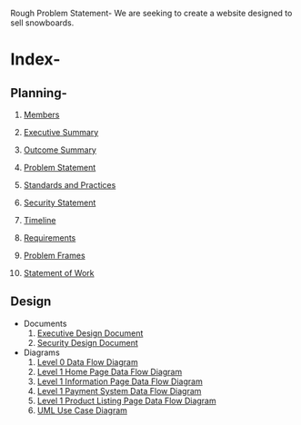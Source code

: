 Rough Problem Statement- We are seeking to create a website designed to sell snowboards.

# Index-

## Planning-

  1. [Members](https://github.com/KadeSchrock/Project-1/blob/main/Planning/Team%20Details%20and%20Problem%20Statement/members.pdf)
  
  1. [Executive Summary](https://github.com/KadeSchrock/Project-1/blob/main/Planning/executive-summary.md)

  1. [Outcome Summary](https://github.com/KadeSchrock/Project-1/blob/main/Planning/outcome-summary.md)

  1. [Problem Statement](https://github.com/KadeSchrock/Project-1/blob/main/Planning/Team%20Details%20and%20Problem%20Statement/problem-statement.md)
  
  1. [Standards and Practices](https://github.com/KadeSchrock/Project-1/blob/main/Planning/Standards%20and%20Practices/standards-and-practices.md)
  
  1. [Security Statement](https://github.com/KadeSchrock/Project-1/blob/main/Planning/%20security-statement.md)

  1. [Timeline](https://github.com/KadeSchrock/Project-1/blob/main/Planning/Timeline/snowboard-timeline.png)

  1. [Requirements](https://github.com/KadeSchrock/Project-1/blob/main/Planning/requirements.md)

  2. [Problem Frames](https://github.com/KadeSchrock/Project-1/tree/main/Planning/Problem%20Frames)

  1. [Statement of Work](https://github.com/KadeSchrock/Project-1/blob/main/Planning/statement-of-work.md)

## Design

  - Documents
    1. [Executive Design Document](https://github.com/KadeSchrock/Project-1/blob/main/Design/executive-design-document.md)
    2. [Security Design Document](https://github.com/KadeSchrock/Project-1/blob/main/Design/security-design-document.md)
  - Diagrams
    1. [Level 0 Data Flow Diagram](https://github.com/KadeSchrock/Project-1/blob/main/Design/Diagrams/level0-dfd.jpg)
    2. [Level 1 Home Page Data Flow Diagram](https://github.com/KadeSchrock/Project-1/blob/main/Design/Diagrams/level1-home-page-dfd-v2.jpg)
    3. [Level 1 Information Page Data Flow Diagram](https://github.com/KadeSchrock/Project-1/blob/main/Design/Diagrams/level1-home-page-dfd-v2.jpg)
    4. [Level 1 Payment System Data Flow Diagram](https://github.com/KadeSchrock/Project-1/blob/main/Design/Diagrams/level1-payment-system-dfd.jpg)
    5. [Level 1 Product Listing Page Data Flow Diagram](https://github.com/KadeSchrock/Project-1/blob/main/Design/Diagrams/level1-product-listing-page-dfd.jpg)
    6. [UML Use Case Diagram](https://github.com/KadeSchrock/Project-1/blob/main/Design/Diagrams/uml-use-case-diagram.png)
